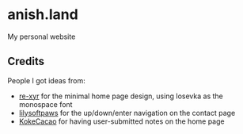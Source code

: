 # anish.land

My personal website

## Credits

People I got ideas from:

* [re-xyr](https://github.com/re-xyr) for the minimal home page design, using Iosevka as the monospace font
* [lilysoftpaws](https://github.com/lilysoftpaws) for the up/down/enter navigation on the contact page
* [KokeCacao](https://github.com/KokeCacao) for having user-submitted notes on the home page

